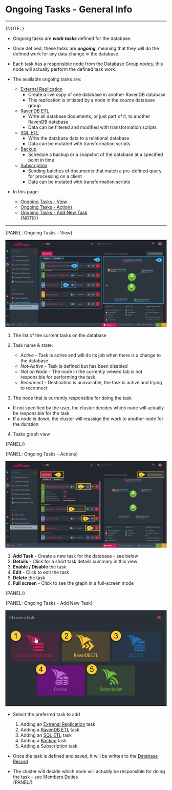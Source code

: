 ﻿# Ongoing Tasks - General Info
---

{NOTE: }

* Ongoing tasks are ***work tasks*** defined for the database.  
* Once defined, these tasks are ***ongoing***, meaning that they will do the defined work for any data change in the database.  
* Each task has a responsible node from the Database Group nodes, this node will actually perform the defined task work.  
* The available ongoing tasks are:  
  * [External Replication](../../../../studio/database/tasks/ongoing-tasks/external-replication-task)  
      * Create a live copy of one database in another RavenDB database  
      * This replication is initiated by a node in the *source* database group  
  * [RavenDB ETL](../../../../studio/database/tasks/ongoing-tasks/ravendb-etl-task)  
      * Write all database documents, or just part of it, to another RavenDB database  
      * Data can be filtered and modified with transformation scripts  
  * [SQL ETL](../../../../server/ongoing-tasks/etl/sql)  
      * Write the database data to a relational database  
      * Data can be mutated with transformation scripts  
  * [Backup](../../../../studio/database/tasks/ongoing-tasks/backup-task)  
      * Schedule a backup or a snapshot of the database at a specified point in time  
  * [Subscription](../../../../client-api/data-subscriptions/what-are-data-subscriptions)  
      * Sending batches of documents that match a pre-defined query for processing on a client  
      * Data can be mutated with transformation scripts  

* In this page:  
  * [Ongoing Tasks - View](../../../../studio/database/tasks/ongoing-tasks/general-info#ongoing-tasks---view)  
  * [Ongoing Tasks - Actions](../../../../studio/database/tasks/ongoing-tasks/general-info#ongoing-tasks---actions)  
  * [Ongoing Tasks - Add New Task](../../../../studio/database/tasks/ongoing-tasks/general-info#ongoing-tasks---add-new-task)  
{NOTE/}

---

{PANEL: Ongoing Tasks - View}

![Figure 1. Ongoing Tasks View](images/ongoing-tasks-general-1.png "Ongoing Tasks List for databases DB1")

1. The list of the current tasks on the database  

2. Task name & state:  
   * _Active_ - Task is active and will do its job when there is a change to the database  
   * _Not-Active_ - Task is defined but has been disabled  
   * _Not on Node_ - The node in the currently viewed tab is not responsible for performing the task  
   * _Reconnect_ - Destination is unavailable, the task is active and trying to reconnect  

3. The node that is currently responsible for doing the task  
  * If not specified by the user, the cluster decides which node will actually be responsible for the task
  * If a node is down, the cluster will reassign the work to another node for the duration  

4. Tasks graph view  

{PANEL/}

{PANEL: Ongoing Tasks - Actions}

![Figure 2. Ongoing Tasks Actions](images/ongoing-tasks-general-2.png "Ongoing Tasks - Actions")

1. **Add Task** - Create a new task for the database - see below  
2. **Details** - Click for a short task details summary in this view  
3. **Enable / Disable** the task  
4. **Edit** - Click to edit the task  
5. **Delete** the task  
6. **Full screen** - Click to see the graph in a full-screen mode  

{PANEL/}

{PANEL: Ongoing Tasks - Add New Task}

![Figure 3. Ongoing Tasks New Task](images/ongoing-tasks-general-3.png "Add Ongoing Task")

* Select the preferred task to add  
  1. Adding an [Extrenal Replication](../../../../studio/database/tasks/ongoing-tasks/external-replication-task) task  
  2. Adding a [RavenDB ETL](../../../../studio/database/tasks/ongoing-tasks/ravendb-etl-task) task  
  3. Adding an [SQL ETL](../../../../server/ongoing-tasks/etl/sql) task  
  4. Adding a [Backup](../../../../studio/database/tasks/ongoing-tasks/backup-task) task  
  5. Adding a Subscription task  

* Once the task is defined and saved, it will be written to the [Database Record](../../../../studio/database/settings/database-record)  

* The cluster will decide which node will actually be responsible for doing the task - see [Members Duties](../../../../studio/database/settings/manage-database-group#database-group-topology---members-duties)  
{PANEL/}
